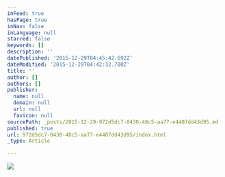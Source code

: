 ```yaml
---
inFeed: true
hasPage: true
inNav: false
inLanguage: null
starred: false
keywords: []
description: ''
datePublished: '2015-12-29T04:45:42.692Z'
dateModified: '2015-12-29T04:42:32.700Z'
title: ''
author: []
authors: []
publisher:
  name: null
  domain: null
  url: null
  favicon: null
sourcePath: _posts/2015-12-29-972d5dc7-0430-48c5-aa77-e4407dd43d95.md
published: true
url: 972d5dc7-0430-48c5-aa77-e4407dd43d95/index.html
_type: Article

---
```

![](https://the-grid-user-content.s3-us-west-2.amazonaws.com/e7ad6143-35d8-4c0c-a46f-fe6cdec47b22.png)